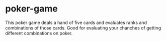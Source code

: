 # poker-game

This poker game deals a hand of five cards and evaluates ranks and combinations of those cards. Good for evaluating your chanches of getting different combinations on poker.
